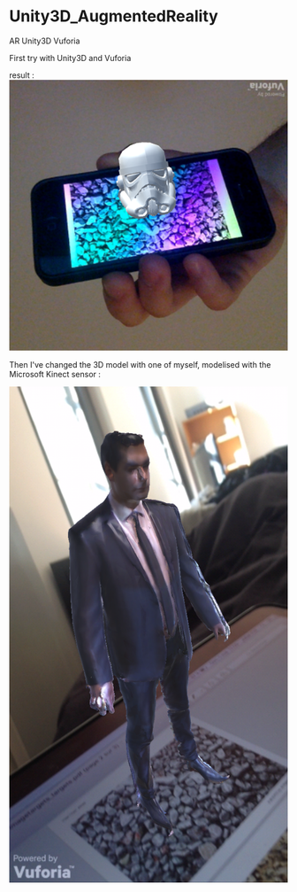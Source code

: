 # Unity3D_AugmentedReality
AR Unity3D Vuforia

First try with Unity3D and Vuforia

result :
![alt tag](screenshots/stormtrooper_helmet.png)

Then I've changed the 3D model with one of myself, modelised with the Microsoft Kinect sensor :

![alt tag](screenshots/Julian_A_Pose.PNG)



